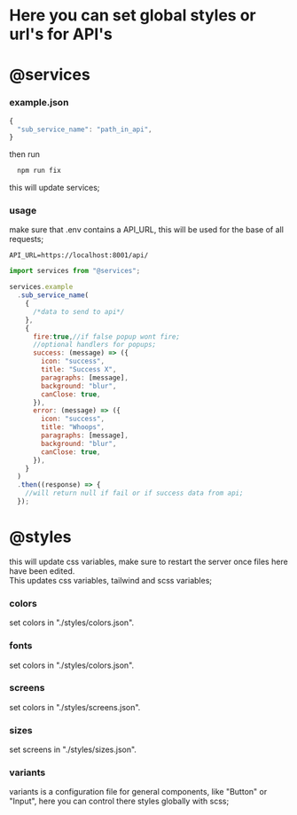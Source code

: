 # Here you can set global styles or url's for API's

# @services

### example.json

```jsx
{
  "sub_service_name": "path_in_api",
}
```

then run

```sh
  npm run fix
```
this will update services;

### usage

make sure that .env contains a API_URL, this will be used for the base of all requests;

```env
API_URL=https://localhost:8001/api/
```

```jsx
import services from "@services";

services.example
  .sub_service_name(
    {
      /*data to send to api*/
    },
    {
      fire:true,//if false popup wont fire;
      //optional handlers for popups;
      success: (message) => ({
        icon: "success",
        title: "Success X",
        paragraphs: [message],
        background: "blur",
        canClose: true,
      }),
      error: (message) => ({
        icon: "success",
        title: "Whoops",
        paragraphs: [message],
        background: "blur",
        canClose: true,
      }),
    }
  )
  .then((response) => {
    //will return null if fail or if success data from api;
  });
```

# @styles

this will update css variables, make sure to restart the server once files here have been edited.
<br>
This updates css variables, tailwind and scss variables;

### colors

set colors in "./styles/colors.json".

### fonts

set colors in "./styles/colors.json".

### screens

set colors in "./styles/screens.json".

### sizes

set screens in "./styles/sizes.json".

### variants

variants is a configuration file for general components, like "Button" or "Input", here you can control there styles globally with scss;
